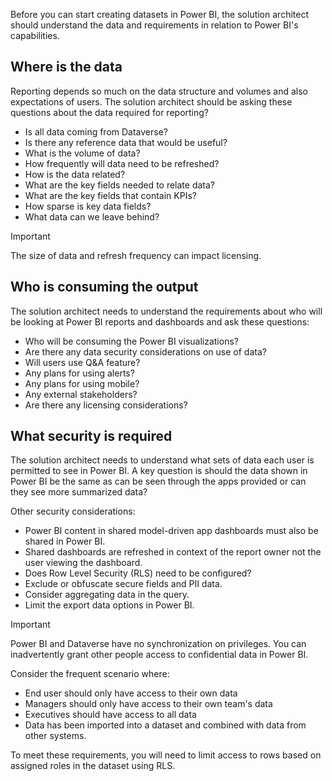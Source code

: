 Before you can start creating datasets in Power BI, the solution architect should understand the data and requirements in relation to Power BI's capabilities.

## Where is the data

Reporting depends so much on the data structure and volumes and also expectations of users. The solution architect should be asking these questions about the data required for reporting?

- Is all data coming from Dataverse?
- Is there any reference data that would be useful?
- What is the volume of data?
- How frequently will data need to be refreshed?
- How is the data related?
- What are the key fields needed to relate data?
- What are the key fields that contain KPIs?
- How sparse is key data fields?
- What data can we leave behind?

> [!IMPORTANT]
> The size of data and refresh frequency can impact licensing.

## Who is consuming the output

The solution architect needs to understand the requirements about who will be looking at Power BI reports and dashboards and ask these questions:

- Who will be consuming the Power BI visualizations?
- Are there any data security considerations on use of data?
- Will users use Q&A feature?
- Any plans for using alerts?
- Any plans for using mobile?
- Any external stakeholders?
- Are there any licensing considerations?

## What security is required

The solution architect needs to understand what sets of data each user is permitted to see in Power BI. A key question is should the data shown in Power BI be the same as can be seen through the apps provided or can they see more summarized data?

Other security considerations:

- Power BI content in shared model-driven app dashboards must also be shared in Power BI.
- Shared dashboards are refreshed in context of the report owner not the user viewing the dashboard.
- Does Row Level Security (RLS) need to be configured?
- Exclude or obfuscate secure fields and PII data.
- Consider aggregating data in the query.
- Limit the export data options in Power BI.

> [!IMPORTANT]
> Power BI and Dataverse have no synchronization on privileges. You can inadvertently grant other people access to confidential data in Power BI.

Consider the frequent scenario where:

- End user should only have access to their own data
- Managers should only have access to their own team's data
- Executives should have access to all data
- Data has been imported into a dataset and combined with data from other systems.

To meet these requirements, you will need to limit access to rows based on assigned roles in the dataset using RLS.
